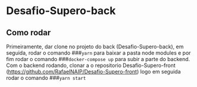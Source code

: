 # Desafio-Supero-back

## Como rodar
Primeiramente, dar clone no projeto do back (Desafio-Supero-back),
em seguida, rodar o comando 
###``` yarn ```
para baixar a pasta node modules
e por fim rodar o comando
###```docker-compose up```
para subir a parte do backend.
Com o backend rodando, clonar a o repositorio Desafio-Supero-front (https://github.com/RafaelNAIP/Desafio-Supero-front)
logo em seguida rodar o comando 
###```yarn start```


